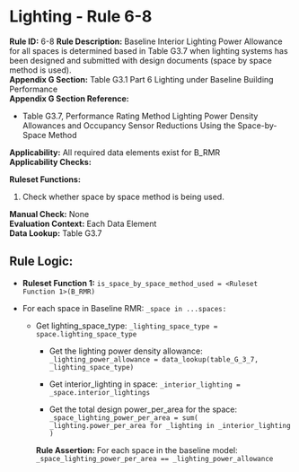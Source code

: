 
# Lighting - Rule 6-8

**Rule ID:** 6-8
**Rule Description:** Baseline Interior Lighting Power Allowance for all spaces is determined based in Table G3.7 when lighting systems has been designed and submitted with design documents (space by space method is used).   
**Appendix G Section:** Table G3.1 Part 6 Lighting under Baseline Building Performance  
**Appendix G Section Reference:**  

- Table G3.7, Performance Rating Method Lighting Power Density Allowances and Occupancy Sensor Reductions Using the Space-by-Space Method

**Applicability:** All required data elements exist for B_RMR  
**Applicability Checks:**  

**Ruleset Functions:**  
  1. Check whether space by space method is being used.  

**Manual Check:** None  
**Evaluation Context:** Each Data Element  
**Data Lookup:** Table G3.7  
## Rule Logic: 

- **Ruleset Function 1:** ```is_space_by_space_method_used = <Ruleset Function 1>(B_RMR)```

- For each space in Baseline RMR: ```_space in ...spaces:```  

  - Get lighting_space_type: ```_lighting_space_type = space.lighting_space_type```  
    
    - Get the lighting power density allowance: ```_lighting_power_allowance = data_lookup(table_G_3_7, _lighting_space_type)```  

    - Get interior_lighting in space: ```_interior_lighting = _space.interior_lightings```  

    - Get the total design power_per_area for the space: ```_space_lighting_power_per_area = sum( _lighting.power_per_area for _lighting in _interior_lighting )``` 

     **Rule Assertion:** For each space in the baseline model: ```_space_lighting_power_per_area == _lighting_power_allowance```  
